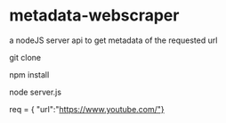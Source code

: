 # metadata-webscraper
a nodeJS server api to get metadata of the requested url  

git clone 

npm install

node server.js 

req = { "url":"https://www.youtube.com/"} 
